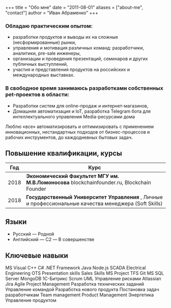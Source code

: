 +++
title = "Обо мне"
date = "2011-08-01"
aliases = ["about-me", "contact"]
author = "Иван Абраменко"
+++

### Обладаю практическим опытом: 
- разработки продуктов и выводы их на сложные (несформированные) рынки, 
- управления и мотивация различных команд: разработчики, аналитики, pre-sale инженеры,
- организации и проведения презентаций, семинаров и других публичных выступлений,
- участия и представления продуктов на российских и международных выставках. 

### В свободное время занимаюсь разработками собственных pet-проектов в области:
- Разработки систем для online-продаж и интернет-магазинов,
- Домашняя автоматизация и IoT, разработка Telegram бота для интеллектуального управления Media-ресурсами дома

Люблю «все» автоматизировать и оптимизировать с применением инновационных, нестандартных подходов от бизнес-процессов и рабочих инструментов, до каждодневных бытовых задач.

## Повышение квалификации, курсы

Год  | Курс
-----|--------------------------------------------------------------------------------------------------------
2018 | __Экономический Факультет МГУ им. М.В.Ломоносова__ blockchainfounder.ru, Blockchain Founder
2018 | __Государственный Университет Управления__ , Личные и профессиональные качества менеджера (Soft Skills)


## Языки
- Русский — Родной
- Английский — C2 — В совершенстве


## Ключевые навыки
MS Visual C++  C#  .NET Framework  Java  Node.js  SCADA  Electrical Engineering  OTS  Presentation skills  Sales Skills  MS Project  TFS  Git  MS SQL Server  MongoDB  1С-Битрикс  Scrum  UML  Управление рисками  Atlassian Jira  Agile Project Management  Разработка технических заданий  Управление командой  Разработка нового продукта  Постановка задач разработчикам  Team management  Product Management  Энергетика  Управление продуктом



